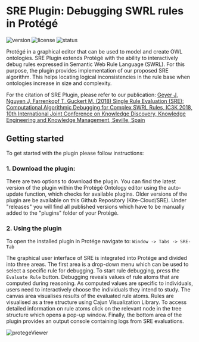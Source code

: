 # SRE Plugin: Debugging SWRL rules in Protégé 

![version](https://img.shields.io/badge/version-0.2.1-blue) ![license](https://img.shields.io/badge/license-GPLv3-purple) ![status](https://img.shields.io/badge/activity%20status-paused-lightgrey)

Protégé in a graphical editor that can be used to model and create OWL ontologies. SRE Plugin extends Protégé with the ability to interactively debug rules expressed in Semantic Web Rule Language (SWRL). For this purpose, the plugin provides implementation of our proposed SRE algorithm. This helps locating logical inconsistencies in the rule base when ontologies increase in size and complexity.

For the citation of SRE Plugin, please refer to our publication:
[Geyer J, Nguyen J, Farrenkopf T, Guckert M. (2018) Single Rule Evaluation (SRE): Computational Algorithmic Debugging for Complex SWRL Rules, IC3K 2018, 10th International Joint Conference on Knowledge Discovery, Knowledge Engineering and Knowledge Management, Seville, Spain](https://www.scitepress.org/Papers/2018/69241/69241.pdf)



## Getting started
To get started with the plugin please follow instructions: 

### 1. Download the plugin:
There are two options to download the plugin. 
You can find the latest version of the plugin within the Protégé Ontology editor using the auto-update function, which checks for available plugins. Older versions of the plugin are be available on this Github Repository (Kite-Cloud/SRE). Under "releases" you will find all published versions which have to be manually added to the "plugins" folder of your Protégé.

### 2. Using the plugin
To open the installed plugin in Protége navigate to: `Window -> Tabs -> SRE-Tab`

The graphical user interface of SRE is integrated into Protége and divided into three areas. The first area is a drop-down menu which can be used to select a specific rule for debugging. To start rule debugging, press the `Evaluate Rule` button.
Debugging reveals values of rule atoms that are computed during reasoning. As computed values are specific to individuals, users need to interactively choose the individuals they intend to study. The canvas area visualises results of the evaluated rule atoms. Rules are visualised as a tree structure using Cajun Visualization Library. To access detailed information on rule atoms click on the relevant node in the tree structure which opens a pop-up window. Finally, the bottom area of the plugin provides an output console containing logs from SRE evaluations. 

![protegeViewer](https://user-images.githubusercontent.com/39269984/117508280-9aa74a80-af88-11eb-82ed-5464d7e7e001.PNG)
